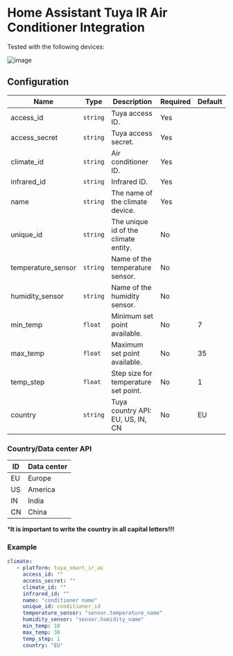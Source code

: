 # Home Assistant Tuya IR Air Conditioner Integration

Tested with the following devices:

![image](https://github.com/EnzoD86/tuya-smart-ir-ac/assets/61162811/d887c8a1-9e66-4552-835e-bbe333482a85)

## Configuration

| Name                 | Type     | Description                          | Required | Default |
| -------------------- | -------- | ------------------------------------ | -------- | ------- |
| access_id            | `string` | Tuya access ID.                      | Yes      |         |
| access_secret        | `string` | Tuya access secret.                  | Yes      |         |
| climate_id           | `string` | Air conditioner ID.                  | Yes      |         |
| infrared_id          | `string` | Infrared ID.                         | Yes      |         |
| name                 | `string` | The name of the climate device.      | Yes      |         |
| unique_id            | `string` | The unique id of the climate entity. | No       |         |
| temperature_sensor   | `string` | Name of the temperature sensor.      | No       |         |
| humidity_sensor      | `string` | Name of the humidity sensor.         | No       |         |
| min_temp             | `float`  | Minimum set point available.         | No       | 7       |
| max_temp             | `float`  | Maximum set point available.         | No       | 35      |
| temp_step            | `float`  | Step size for temperature set point. | No       | 1       |
| country              | `string` | Tuya country API: EU, US, IN, CN     | No       | EU      |


### Country/Data center API

| ID    | Data center |
| ----- | ----------- | 
| EU    | Europe      |
| US    | America     |
| IN    | India       |
| CN    | China       |

***It is important to write the country in all capital letters!!!**

### Example
```yaml
climate:
   - platform: tuya_smart_ir_ac
     access_id: ""
     access_secret: ""
     climate_id: ""
     infrared_id: ""
     name: "conditioner name"
     unique_id: conditioner_id
     temperature_sensor: "sensor.temperature_name"
     humidity_sensor: "sensor.humidity_name"
     min_temp: 18
     max_temp: 30
     temp_step: 1
     country: "EU"
```
